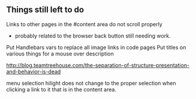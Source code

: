 ## Things still left to do

Links to other pages in the #content area do not scroll properly
 - probably related to the browser back button still needing work.

Put Handlebars vars to replace all image links in code pages
Put titles on various things for a mouse over description



http://blog.teamtreehouse.com/the-separation-of-structure-presentation-and-behavior-is-dead

menu selection hilight does not change to the proper selection when clicking
a link to it that is in the content area.

